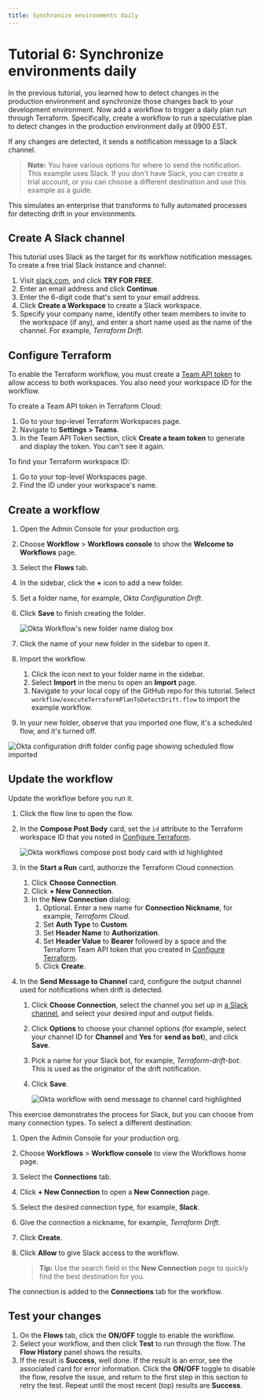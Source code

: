```yaml
---
title: Synchronize environments daily
---
```


# Tutorial 6: Synchronize environments daily

In the previous tutorial, you learned how to detect changes in the production environment and synchronize those changes back to your development environment. Now add a workflow to trigger a daily plan run through Terraform. Specifically, create a workflow to run a speculative plan to detect changes in the production environment daily at 0900 EST.

If any changes are detected, it sends a notification message to a Slack channel.

> **Note:** You have various options for where to send the notification. This example uses Slack. If you don't have Slack, you can create a trial account, or you can choose a different destination and use this example as a guide.

This simulates an enterprise that transforms to fully automated processes for detecting drift in your environments.

## Create A Slack channel

This tutorial uses Slack as the target for its workflow notification messages. To create a free trial Slack instance and channel:

1. Visit [slack.com](https://slack.com), and click **TRY FOR FREE**.
2. Enter an email address and click **Continue**.
3. Enter the 6-digit code that's sent to your email address.
4. Click **Create a Workspace** to create a Slack workspace.
5. Specify your company name, identify other team members to invite to the workspace (if any), and enter a short name used as the name of the channel. For example, _Terraform Drift_.

## Configure Terraform

To enable the Terraform workflow, you must create a [Team API token](https://developer.hashicorp.com/terraform/cloud-docs/users-teams-organizations/api-tokens#team-api-tokens) to allow access to both workspaces. You also need your workspace ID for the workflow.

To create a Team API token in Terraform Cloud:

1. Go to your top-level Terraform Workspaces page.
1. Navigate to **Settings > Teams**.
1. In the Team API Token section, click **Create a team token** to generate and display the token. You can't see it again.

To find your Terraform workspace ID:

1. Go to your top-level Workspaces page.
1. Find the ID under your workspace's name.

## Create a workflow

1. Open the Admin Console for your production org.
1. Choose **Workflow** > **Workflows console** to show the **Welcome to Workflows** page.
1. Select the **Flows** tab.
1. In the sidebar, click the **+** icon to add a new folder.
1. Set a folder name, for example, _Okta Configuration Drift_.
1. Click **Save** to finish creating the folder.

   <div class="full border">

   ![Okta Workflow's new folder name dialog box](/img/architecture/multiple-environments/lab-6-new-workflow-folder.png)

   <!--
      Source image: https://www.figma.com/file/YH5Zhzp66kGCglrXQUag2E/%F0%9F%93%8A-Updated-Diagrams-for-Dev-Docs?type=design&node-id=3971%3A40537&t=U52HeyImgt4pt3M2-1 lab-6-new-workflow-folder
   -->

   </div>

1. Click the name of your new folder in the sidebar to open it.
1. Import the workflow.
   1. Click the icon next to your folder name in the sidebar.
   1. Select **Import** in the menu to open an **Import** page.
   1. Navigate to your local copy of the GitHub repo for this tutorial. Select `workflow/executeTerraformPlanToDetectDrift.flow` to import the example workflow.
1. In your new folder, observe that you imported one flow, it's a scheduled flow, and it's turned off.

<div class="full border">

![Okta configuration drift folder config page showing scheduled flow imported](/img/architecture/multiple-environments/lab-6-scheduled-flow.png)

<!--
   Source image: https://www.figma.com/file/YH5Zhzp66kGCglrXQUag2E/%F0%9F%93%8A-Updated-Diagrams-for-Dev-Docs?type=design&node-id=3971%3A40539&t=U52HeyImgt4pt3M2-1 lab-6-scheduled-flow
-->

</div>

## Update the workflow

Update the workflow before you run it.

1. Click the flow line to open the flow.
2. In the **Compose Post Body** card, set the `id` attribute to the Terraform workspace ID that you noted in [Configure Terraform](#configure-terraform).

   <div class="full border">

   ![Okta workflows compose post body card with id highlighted](/img/architecture/multiple-environments/lab-6-compose-post-body.png)

   <!--
      Source image: https://www.figma.com/file/YH5Zhzp66kGCglrXQUag2E/%F0%9F%93%8A-Updated-Diagrams-for-Dev-Docs?type=design&node-id=3971%3A40538&t=U52HeyImgt4pt3M2-1 lab-6-compose-post-body
   -->
   </div>

3. In the **Start a Run** card, authorize the Terraform Cloud connection.
   1. Click **Choose Connection**.
   2. Click **+ New Connection**.
   3. In the **New Connection** dialog:
      1. Optional. Enter a new name for **Connection Nickname**, for example, _Terraform Cloud_.
      2. Set **Auth Type** to **Custom**.
      3. Set **Header Name** to **Authorization**.
      4. Set **Header Value** to **Bearer** followed by a space and the Terraform Team API token that you created in [Configure Terraform](#configure-terraform).
      5. Click **Create**.

4. In the **Send Message to Channel** card, configure the output channel used for notifications when drift is detected.
   1. Click **Choose Connection**, select the channel you set up in [a Slack channel](/ac22/multiple-environments/lab/#a-slack-channel), and select your desired input and output fields.
   2. Click **Options** to choose your channel options (for example, select your channel ID for **Channel** and **Yes** for **send as bot**), and click **Save**.
   3. Pick a name for your Slack bot, for example, _Terraform-drift-bot_. This is used as the originator of the drift notification.
   4. Click **Save**.

      <div class="half border">

      ![Okta workflow with send message to channel card highlighted](/img/architecture/multiple-environments/lab-6-slack-channel.png)

      </div>

This exercise demonstrates the process for Slack, but you can choose from many connection types. To select a different destination:

1. Open the Admin Console for your production org.
1. Choose **Workflows** > **Workflow console** to view the Workflows home page.
1. Select the **Connections** tab.
1. Click **+ New Connection** to open a **New Connection** page.
1. Select the desired connection type, for example, **Slack**.
1. Give the connection a nickname, for example, _Terraform Drift_.
1. Click **Create**.
1. Click **Allow** to give Slack access to the workflow.

   > **Tip:** Use the search field in the **New Connection** page to quickly find the best destination for you.

The connection is added to the **Connections** tab for the workflow.

## Test your changes

1. On the **Flows** tab, click the **ON/OFF** toggle to enable the workflow.
2. Select your workflow, and then click **Test** to run through the flow. The **Flow History** panel shows the results.
3. If the result is **Success**, well done. If the result is an error, see the associated card for error information. Click the **ON/OFF** toggle to disable the flow, resolve the issue, and return to the first step in this section to retry the test. Repeat until the most recent (top) results are **Success**.
